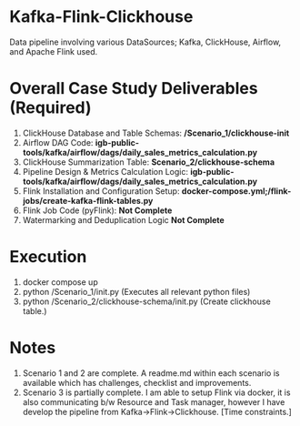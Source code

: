 # Kafka-Flink-Clickhouse
Data pipeline involving various DataSources; Kafka, ClickHouse, Airflow, and Apache Flink used.

# Overall Case Study Deliverables (Required)
1. ClickHouse Database and Table Schemas: **/Scenario_1/clickhouse-init**
2. Airflow DAG Code: **igb-public-tools/kafka/airflow/dags/daily_sales_metrics_calculation.py**
3. ClickHouse Summarization Table: **Scenario_2/clickhouse-schema**
4. Pipeline Design & Metrics Calculation Logic: **igb-public-tools/kafka/airflow/dags/daily_sales_metrics_calculation.py**
5. Flink Installation and Configuration Setup: **docker-compose.yml;/flink-jobs/create-kafka-flink-tables.py** 
6. Flink Job Code (pyFlink): **Not Complete**
7. Watermarking and Deduplication Logic **Not Complete**

# Execution

1. docker compose up
2. python /Scenario_1/init.py (Executes all relevant python files)
3. python /Scenario_2/clickhouse-schema/init.py (Create clickhouse table.)


# Notes
1. Scenario 1 and 2 are complete. A readme.md within each scenario is available which has challenges, checklist and improvements.
2. Scenario 3 is partially complete. I am able to setup Flink via docker, it is also communicating b/w Resource and Task manager, however I have develop the pipeline from Kafka->Flink->Clickhouse. [Time constraints.]